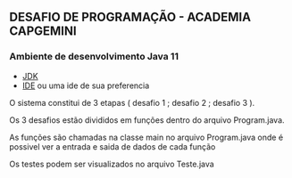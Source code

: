 ## DESAFIO DE PROGRAMAÇÃO - ACADEMIA CAPGEMINI

### Ambiente de desenvolvimento Java 11
* [JDK](https://www.oracle.com/java/technologies/downloads/#java11)
* [IDE](https://www.eclipse.org/downloads/packages/) ou uma ide de sua preferencia

O sistema constitui de 3 etapas ( desafio 1 ; desafio 2 ; desafio 3 ).

Os 3 desafios estão divididos em funções dentro do arquivo Program.java.

As funções são chamadas na classe main no arquivo Program.java onde é possivel ver a entrada e saida de dados de cada função

Os testes podem ser visualizados no arquivo Teste.java
      
      
